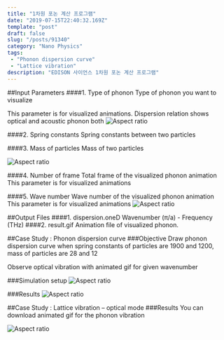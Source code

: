 ```yaml
---
title: "1차원 포논 계산 프로그램"
date: "2019-07-15T22:40:32.169Z"
template: "post"
draft: false
slug: "/posts/91340"
category: "Nano Physics"
tags: 
 - "Phonon dispersion curve"
 - "Lattice vibration"
description: "EDISON 사이언스 1차원 포논 계산 프로그램"
---
```


##Input Parameters
####1.  Type of phonon 
Type of phonon you want to visualize

This parameter is for visualized animations. Dispersion relation shows optical and acoustic phonon both
![Aspect ratio](/media/POST/9140/0.jpg)

 
####2. Spring constants 
Spring constants between two particles 


####3. Mass of particles 
Mass of two particles

![Aspect ratio](/media/POST/9139/1.jpg)

####4. Number of frame 
Total frame of the visualized phonon animation This parameter is for visualized animations

####5. Wave number 
Wave number of the visualized phonon animation This parameter is for visualized animations
![Aspect ratio](/media/POST/9139/2.jpg)


##Output Files
####1.  dispersion.oneD
Wavenumber (π/a) - Frequency (THz)
####2.  result.gif
Animation file of visualized phonon.


##Case Study : Phonon dispersion curve
###Objective
Draw phonon dispersion curve when spring constants of particles are 1900 and 1200, mass of particles are 28 and 12

Observe optical vibration with animated gif for given wavenumber

###Simulation setup
![Aspect ratio](/media/POST/9139/3.jpg)

###Results
![Aspect ratio](/media/POST/9139/4.jpg)


##Case Study : Lattice vibration – optical mode
###Results
You can download animated gif for the phonon vibration

![Aspect ratio](/media/POST/9139/5.jpg)

